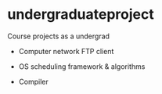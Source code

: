 # undergraduateproject

Course projects as a undergrad

- Computer network FTP client

- OS scheduling framework & algorithms

- Compiler
